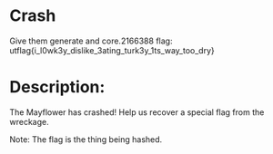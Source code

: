 # Crash


Give them generate and core.2166388
flag: utflag{i_l0wk3y_dislike_3ating_turk3y_1ts_way_too_dry}

# Description:

The Mayflower has crashed! Help us recover a special flag from the wreckage.

Note: The flag is the thing being hashed.
